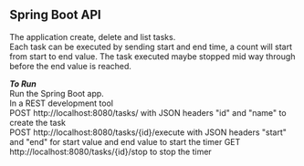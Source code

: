 ## Spring Boot API </br>
The application create, delete and list tasks.</br>
Each task can be executed by sending start and end time, a count will start from start to end value.
The task executed maybe stopped mid way through before the end value is reached.

***To Run***</br>
Run the Spring Boot app. </br>
In a REST development tool </br>
POST http://localhost:8080/tasks/ with JSON headers "id" and "name" to create the task </br>
POST http://localhost:8080/tasks/{id}/execute with JSON headers "start" and "end" for start value and end value to start the timer
GET http://localhost:8080/tasks/{id}/stop to stop the timer

